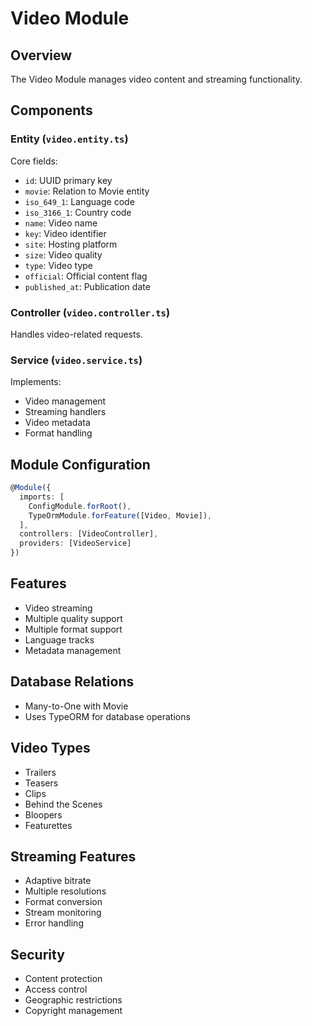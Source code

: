 # Video Module

## Overview
The Video Module manages video content and streaming functionality.

## Components

### Entity (`video.entity.ts`)
Core fields:
- `id`: UUID primary key
- `movie`: Relation to Movie entity
- `iso_649_1`: Language code
- `iso_3166_1`: Country code
- `name`: Video name
- `key`: Video identifier
- `site`: Hosting platform
- `size`: Video quality
- `type`: Video type
- `official`: Official content flag
- `published_at`: Publication date

### Controller (`video.controller.ts`)
Handles video-related requests.

### Service (`video.service.ts`)
Implements:
- Video management
- Streaming handlers
- Video metadata
- Format handling

## Module Configuration
```typescript
@Module({
  imports: [
    ConfigModule.forRoot(),
    TypeOrmModule.forFeature([Video, Movie]),
  ],
  controllers: [VideoController],
  providers: [VideoService]
})
```

## Features
- Video streaming
- Multiple quality support
- Multiple format support
- Language tracks
- Metadata management

## Database Relations
- Many-to-One with Movie
- Uses TypeORM for database operations

## Video Types
- Trailers
- Teasers
- Clips
- Behind the Scenes
- Bloopers
- Featurettes

## Streaming Features
- Adaptive bitrate
- Multiple resolutions
- Format conversion
- Stream monitoring
- Error handling

## Security
- Content protection
- Access control
- Geographic restrictions
- Copyright management
